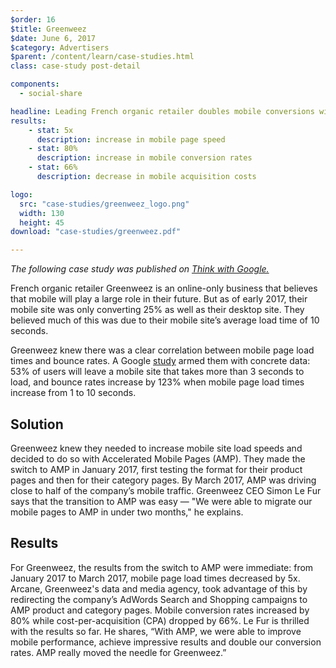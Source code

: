 ```yaml
---
$order: 16
$title: Greenweez
$date: June 6, 2017
$category: Advertisers
$parent: /content/learn/case-studies.html
class: case-study post-detail

components:
  - social-share

headline: Leading French organic retailer doubles mobile conversions with AMP
results:
    - stat: 5x
      description: increase in mobile page speed
    - stat: 80%
      description: increase in mobile conversion rates
    - stat: 66%
      description: decrease in mobile acquisition costs

logo:
  src: "case-studies/greenweez_logo.png"
  width: 130
  height: 45
download: "case-studies/greenweez.pdf"

---
```


<div class="img-right">
    <amp-img width="800" height="1371" layout="responsive" src="/static/img/case-studies/greenweez_framed1.png"></amp-img>
</div>

<i> The following case study was published on [Think with Google.](https://www.thinkwithgoogle.com/intl/fr-fr/case-study/greenweez-booste-de-80-son-taux-de-conversion-mobile-avec-amp/) </i> 

French organic retailer Greenweez is an online-only business that believes that mobile will play a large role in their future. But as of early 2017, their mobile site was only converting 25% as well as their desktop site. They believed much of this was due to their mobile site’s average load time of 10 seconds.

Greenweez knew there was a clear correlation between mobile page load times and bounce rates. A Google [study](https://www.thinkwithgoogle.com/articles/mobile-page-speed-new-industry-benchmarks.html) armed them with concrete data: 53% of users will leave a mobile site that takes more than 3 seconds to load, and bounce rates increase by 123% when mobile page load times increase from 1 to 10 seconds.

## Solution

Greenweez knew they needed to increase mobile site load speeds and decided to do so with Accelerated Mobile Pages (AMP). They made the switch to AMP in January 2017, first testing the format for their product pages and then for their category pages. By March 2017, AMP was driving close to half of the company’s mobile traffic. Greenweez CEO Simon Le Fur says that the transition to AMP was easy — "We were able to migrate our mobile pages to AMP in under two months," he explains.


## Results

<div class="img-left">
    <amp-img width="800" height="1371" layout="responsive" src="/static/img/case-studies/greenweez_framed2.png"></amp-img>
</div>

For Greenweez, the results from the switch to AMP were immediate: from January 2017 to March 2017, mobile page load times decreased by 5x. Arcane, Greenweez's data and media agency, took advantage of this by redirecting the company’s AdWords Search and Shopping campaigns to AMP product and category pages. Mobile conversion rates increased by 80% while cost-per-acquisition (CPA) dropped by 66%. Le Fur is thrilled with the results so far. He shares, “With AMP, we were able to improve mobile performance, achieve impressive results and double our conversion rates. AMP really moved the needle for Greenweez.”
